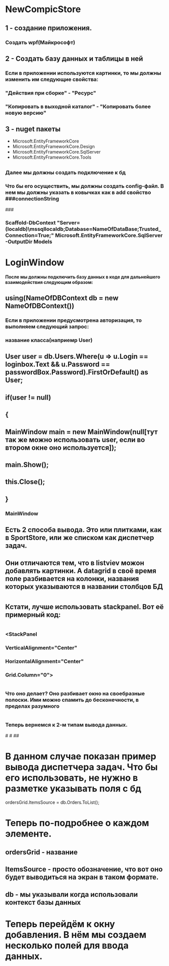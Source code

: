 # NewCompicStore
## 1 - создание приложения.
### Создать wpf(Майкрософт)
## 2 - Создать базу данных и таблицы в ней
### Если в приложении используются картинки, то мы должны изменить им следующие свойства:
### "Действия при сборке" - "Ресурс"
### "Копировать в выходной каталог" - "Копировать более новую версию"
## 3 - nuget пакеты
* Microsoft.EntityFrameworkCore
* Microsoft.EntityFrameworkCore.Design
* Microsoft.EntityFrameworkCore.SqlServer
* Microsoft.EntityFrameworkCore.Tools
##
### Далее мы должны создать подключение к бд
### Что бы его осуществить, мы должны создать config-файл. В нем мы должны указать в ковычках как в add свойство ###connectionString
###<connectionStrings>
<add
		name="LocalDBConnection"
		connectionString="Server=(localdb)\mssqllocaldb;Database=NameDB;Trusted_Connection=True;"
		providerName="System.Data.SqlClient"/>
</connectionStrings>


### Scaffold-DbContext "Server=(localdb)\mssqllocaldb;Database=NameOfDataBase;Trusted_Connection=True;" Microsoft.EntityFrameworkCore.SqlServer -OutputDir Models


# LoginWindow


#### После мы должны подключить базу данных в коде для дальнейшего взаимодействия следующим образом:
## using(NameOfDBContext db = new NameOfDBContext())
### Если в приложении предусмотрена авторизация, то выполняем следующий запрос:
### название класса(наприемр User)
##
## User user = db.Users.Where(u => u.Login == loginbox.Text && u.Password == passwordBox.Password).FirstOrDefault() as User;
##
## if(user != null)
## {
##	MainWindow main = new MainWindow(null[тут так же можно использовать user, если во втором окне оно используется]);
##   main.Show();
##   this.Close();
## }
### MainWindow 
## Есть 2 способа вывода. Это или плитками, как в SportStore, или же списком как диспетчер задач. 
## Они отличаются тем, что в listviev можон добавлять картинки. А datagrid в своё время поле разбивается на колонки, названия которых указываются в названии столбцов БД
#
## Кстати, лучше использовать stackpanel. Вот её примерный код:
#
#
### <StackPanel
###                        VerticalAlignment="Center"
###                        HorizontalAlignment="Center"
###                        Grid.Column="0">
###
### </StaclPanel>
#
### Что оно делает? Оно разбивает окно на своебразные полоски. Ими можно спамить до бесконечности, в пределах разумного
#
### Теперь вернемся к 2-м типам вывода данных.
#<Grid Background="Lavender">
#<DataGrid Grid.Row="1" x:Name="ordersGrid" AutoGenerateColumns="True" IsReadOnly="True"/>
##</Grid>
#
# В данном случае показан пример вывода диспетчера задач. Что бы его использовать, не нужно в разметке указывать поля с бд
ordersGrid.ItemsSource = db.Orders.ToList();
# Теперь по-подробнее о каждом элементе. 
## ordersGrid - название 
## ItemsSource - просто обозначение, что вот оно будет выводиться на экран в таком формате.
## db - мы указывали когда использовали контекст базы данных
# Теперь перейдём к окну добавления. В нём мы создаем несколько полей для ввода данных. 
